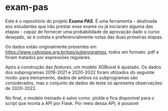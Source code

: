 # exam-pas

Este é o repositório do projeto **Exame PAS**. É uma ferramenta - destinada aos estudantes que irão prestar esse exame ou já iniciaram alguma das etapas - capaz de fornecer uma probabilidade de aprovação dado o curso desejado, se é cotista e preferencialmente notas das duas primeiras etapas.

Os dados estão originalmente presentes em *https://www.cebraspe.org.br/pas/subprogramas*, todos em formato .pdf e foram tratados por expressões regulares. 

Após a construção das *features*, um modelo XGBoost é ajustado. Os dados dos subprogramas 2019-2021 e 2020-2022 foram utlizados do seguinte modo: para treinamento, dados de ambos os subprogramas são considerados, mas o conjunto de dados de teste só apresenta observações de 2020-2022.

No final, o modelo treinado é salvo como .pickle e fica disponível para o script que monta a API por Flask. Por meio dessa API, é possível
